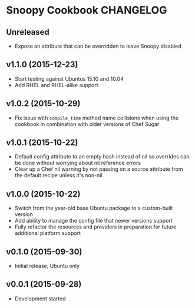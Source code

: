 Snoopy Cookbook CHANGELOG
=========================

Unreleased
----------
- Expose an attribute that can be overridden to leave Snoopy disabled

v1.1.0 (2015-12-23)
-------------------
- Start testing against Ubuntus 15.10 and 10.04
- Add RHEL and RHEL-alike support

v1.0.2 (2015-10-29)
-------------------
- Fix issue with `compile_time` method name collisions when using the cookbook
  in combination with older versions of Chef Sugar

v1.0.1 (2015-10-22)
-------------------
- Default config attribute to an empty hash instead of nil so overrides can be
  done without worrying about nil reference errors
- Clear up a Chef nil warning by not passing on a source attribute from the
  default recipe unless it's non-nil

v1.0.0 (2015-10-22)
-------------------
- Switch from the year-old base Ubuntu package to a custom-built version
- Add ability to manage the config file that newer versions support
- Fully refactor the resources and providers in preparation for future
  additional platform support

v0.1.0 (2015-09-30)
-------------------
- Initial release; Ubuntu only

v0.0.1 (2015-09-28)
-------------------
- Development started
